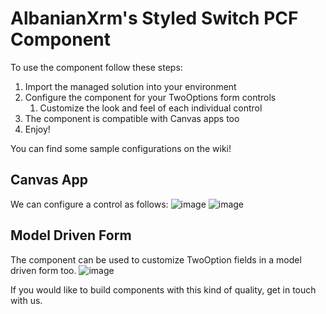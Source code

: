 # AlbanianXrm's Styled Switch PCF Component

To use the component follow these steps:
1. Import the managed solution into your environment
2. Configure the component for your TwoOptions form controls
   1. Customize the look and feel of each individual control
3. The component is compatible with Canvas apps too
4. Enjoy!

You can find some sample configurations on the wiki!

## Canvas App
We can configure a control as follows:
![image](https://user-images.githubusercontent.com/11160171/151232654-c9269bc1-3995-41be-82c3-5d9ba909e6d7.png)
![image](https://user-images.githubusercontent.com/11160171/151233133-7746a35f-0d51-400c-8f49-0823aeaa9b54.png)

## Model Driven Form
The component can be used to customize TwoOption fields in a model driven form too.
![image](https://user-images.githubusercontent.com/11160171/151233297-d3285c82-0ffb-4918-97ce-c11e18f0315f.png)

If you would like to build components with this kind of quality, get in touch with us.
